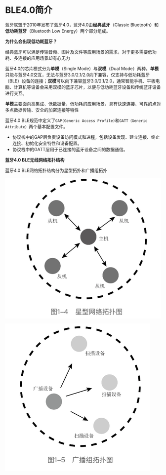 # BLE4.0简介

蓝牙联盟于2010年发布了蓝牙4.0，蓝牙4.0由**经典蓝牙**（Classic Bluetooth）和**低功耗蓝牙**（Bluetooth Low Energy）两个部分组成。

**为什么会出现低功耗蓝牙？**

经典蓝牙可以满足传输音频、图片及文件等应用场景的需求，对于更多需要低功耗、多连接的应用场景却有心无力



蓝牙4.0的芯片模式分为**单模**（Single Mode）与**双模**（Dual Mode）两种。**单模**只能与蓝牙4.0交互，无法与蓝牙3.0/2.1/2.0向下兼容，仅支持与低功耗蓝牙（BLE）设备的连接；**双模**可以向下兼容蓝牙3.0/2.1/2.0，通常智能手机、平板电脑、计算机等设备会采用双模的蓝牙芯片，以便与低功耗蓝牙设备和传统蓝牙设备进行交互。

**单模**主要面向高集成、低数据量、低功耗的应用场景，具有快速连接、可靠的点对多点数据传输、安全的加密连接等特性



蓝牙4.0 BLE规范中定义了`GAP(Generic Access Profile)`和`GATT（Generic Attribute）`两个基本配置文件。

+ 协议栈中的GAP层负责设备访问模式和进程，包括设备发现、建立连接、终止连接、初始化安全特性和设备配置。
+ 协议栈中的GATT层用于已连接的蓝牙设备之间的数据通信。





**蓝牙4.0 BLE无线网络拓扑结构**

蓝牙4.0 BLE网络拓扑结构分为星型拓扑和广播组拓扑

![002](./image/002.png)

![003](./image/003.png)































